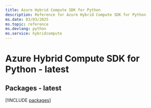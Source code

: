 ```yaml
---
title: Azure Hybrid Compute SDK for Python
description: Reference for Azure Hybrid Compute SDK for Python
ms.date: 03/03/2025
ms.topic: reference
ms.devlang: python
ms.service: hybridcompute
---
```

# Azure Hybrid Compute SDK for Python - latest
## Packages - latest
[!INCLUDE [packages](hybrid-compute-index.md)]